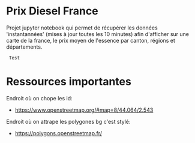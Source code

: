 


# Prix Diesel France
Projet jupyter notebook qui permet de récupérer les données 'instantannées' (mises à jour toutes les 10 minutes) afin d'afficher sur une carte de la france, le prix moyen de l'essence par canton, régions et départements.


<code> Test </code>



# Ressources importantes
Endroit où on chope les id:
  * https://www.openstreetmap.org/#map=8/44.064/2.543

Endroit où on attrape les polygones bg c'est stylé:
  * https://polygons.openstreetmap.fr/
